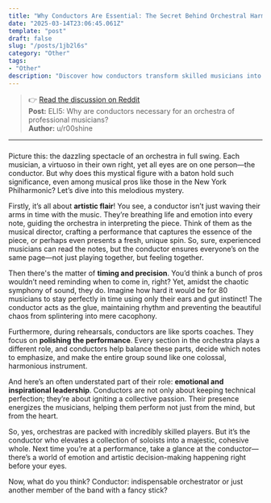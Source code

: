 ```yaml
---
title: "Why Conductors Are Essential: The Secret Behind Orchestral Harmony"
date: "2025-03-14T23:06:45.061Z"
template: "post"
draft: false
slug: "/posts/1jb2l6s"
category: "Other"
tags:
- "Other"
description: "Discover how conductors transform skilled musicians into a unified, emotive orchestra."
---
```

>👉 [Read the discussion on Reddit](https://www.reddit.com/r/explainlikeimfive/comments/1jb2l6s)  
>**Post:** ELI5: Why are conductors necessary for an orchestra of professional musicians?  
>**Author:** u/r00shine  
---

### 

Picture this: the dazzling spectacle of an orchestra in full swing. Each musician, a virtuoso in their own right, yet all eyes are on one person—the conductor. But why does this mystical figure with a baton hold such significance, even among musical pros like those in the New York Philharmonic? Let’s dive into this melodious mystery.

Firstly, it’s all about **artistic flair**! You see, a conductor isn’t just waving their arms in time with the music. They’re breathing life and emotion into every note, guiding the orchestra in interpreting the piece. Think of them as the musical director, crafting a performance that captures the essence of the piece, or perhaps even presents a fresh, unique spin. So, sure, experienced musicians can read the notes, but the conductor ensures everyone’s on the same page—not just playing together, but feeling together.

Then there's the matter of **timing and precision**. You’d think a bunch of pros wouldn’t need reminding when to come in, right? Yet, amidst the chaotic symphony of sound, they do. Imagine how hard it would be for 80 musicians to stay perfectly in time using only their ears and gut instinct! The conductor acts as the glue, maintaining rhythm and preventing the beautiful chaos from splintering into mere cacophony.

Furthermore, during rehearsals, conductors are like sports coaches. They focus on **polishing the performance**. Every section in the orchestra plays a different role, and conductors help balance these parts, decide which notes to emphasize, and make the entire group sound like one colossal, harmonious instrument. 

And here’s an often understated part of their role: **emotional and inspirational leadership**. Conductors are not only about keeping technical perfection; they’re about igniting a collective passion. Their presence energizes the musicians, helping them perform not just from the mind, but from the heart.

So, yes, orchestras are packed with incredibly skilled players. But it’s the conductor who elevates a collection of soloists into a majestic, cohesive whole. Next time you’re at a performance, take a glance at the conductor—there’s a world of emotion and artistic decision-making happening right before your eyes.

Now, what do you think? Conductor: indispensable orchestrator or just another member of the band with a fancy stick?